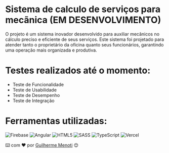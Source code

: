 # Sistema de calculo de serviços para mecãnica (EM DESENVOLVIMENTO)

 O projeto é um sistema inovador desenvolvido para auxiliar mecânicos no cálculo preciso e eficiente de seus serviços. Este sistema foi projetado para atender tanto o proprietário da oficina quanto seus funcionários, garantindo uma operação mais organizada e produtiva.

 
 # Testes realizados até o momento:
 - Teste de Funcionalidade
 - Teste de Usabilidade
 - Teste de Desempenho
 - Teste de Integração

 # Ferramentas utilizadas:
![Firebase](https://img.shields.io/badge/firebase-a08021?style=for-the-badge&logo=firebase&logoColor=ffcd34)
![Angular](https://img.shields.io/badge/angular-%23DD0031.svg?style=for-the-badge&logo=angular&logoColor=white)
![HTML5](https://img.shields.io/badge/html5-%23E34F26.svg?style=for-the-badge&logo=html5&logoColor=white)
![SASS](https://img.shields.io/badge/SASS-hotpink.svg?style=for-the-badge&logo=SASS&logoColor=white)
![TypeScript](https://img.shields.io/badge/typescript-%23007ACC.svg?style=for-the-badge&logo=typescript&logoColor=white)
![Vercel](https://img.shields.io/badge/vercel-%23000000.svg?style=for-the-badge&logo=vercel&logoColor=white)

⌨️ com ❤️ por [Guilherme Menoti](https://github.com/GuiMenoti) 😊